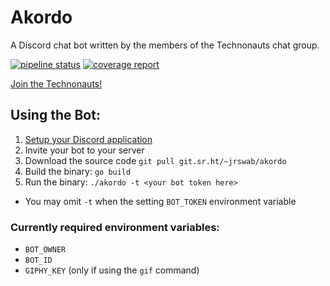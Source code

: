 # Akordo
A Discord chat bot written by the members of the Technonauts chat group.

[![pipeline status](https://gitlab.com/technonauts/akordo/badges/master/pipeline.svg)](https://gitlab.com/technonauts/akordo/-/commits/master)
[![coverage report](https://gitlab.com/technonauts/akordo/badges/master/coverage.svg)](https://gitlab.com/technonauts/akordo/-/commits/master)

[Join the Technonauts!](https://discord.gg/A2uuCUr)

## Using the Bot:
1. [Setup your Discord application](https://discordapp.com/developers/applications/)
3. Invite your bot to your server
4. Download the source code `git pull git.sr.ht/~jrswab/akordo`
5. Build the binary: `go build`
6. Run the binary: `./akordo -t <your bot token here>`
  - You may omit `-t` when the setting `BOT_TOKEN` environment variable

### Currently required environment variables:
- `BOT_OWNER`
- `BOT_ID`
- `GIPHY_KEY` (only if using the `gif` command)
